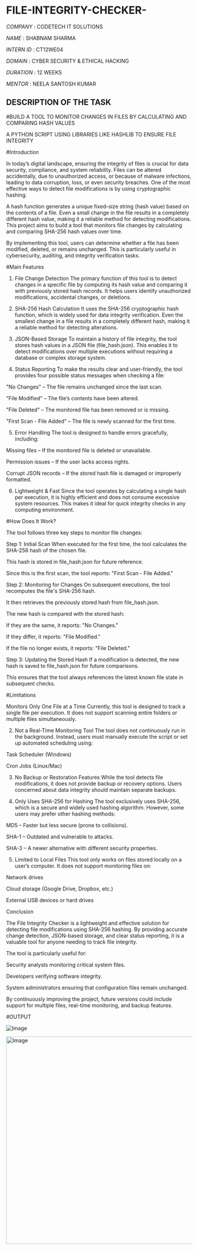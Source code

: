 # FILE-INTEGRITY-CHECKER-

*COMPANY* : CODETECH IT SOLUTIONS

*NAME* : SHABNAM SHARMA

*INTERN ID* : CT12WE04

*DOMAIN* : CYBER SECURITY & ETHICAL HACKING  

*DURATION* : 12 WEEKS

*MENTOR* : NEELA SANTOSH KUMAR 

## DESCRIPTION OF THE TASK 

#BUILD A TOOL TO MONITOR CHANGES IN FILES BY CALCULATING AND COMPARING HASH VALUES

A PYTHON SCRIPT USING LIBRARIES LIKE HASHLIB TO ENSURE FILE INTEGRITY 

#Introduction

In today’s digital landscape, ensuring the integrity of files is crucial for data security, compliance, and system
reliability. Files can be altered accidentally, due to unauthorized access, or because of malware infections, leading to data corruption, loss, or even security breaches. One of the most effective ways to detect file modifications is by using cryptographic hashing.

A hash function generates a unique fixed-size string (hash value) based on the contents of a file. Even a small change in the file results in a completely different hash value, making it a reliable method for detecting modifications. This project aims to build a tool that monitors file changes by calculating and comparing SHA-256 hash values over time.

By implementing this tool, users can determine whether a file has been modified, deleted, or remains unchanged. This is particularly useful in cybersecurity, auditing, and integrity verification tasks.

#Main Features

1. File Change Detection
The primary function of this tool is to detect changes in a specific file by computing its hash value and comparing it with previously stored hash records. It helps users identify unauthorized modifications, accidental changes, or deletions.

2. SHA-256 Hash Calculation
  It uses the SHA-256 cryptographic hash function, which is widely used for data integrity verification. Even the smallest change in a file results in a completely different hash, making it a reliable method for detecting alterations.

4. JSON-Based Storage
To maintain a history of file integrity, the tool stores hash values in a JSON file (file_hash.json). This enables it to detect modifications over multiple executions without requiring a database or complex storage system.

5. Status Reporting
To make the results clear and user-friendly, the tool provides four possible status messages when checking a file:

"No Changes" – The file remains unchanged since the last scan.

"File Modified" – The file’s contents have been altered.

"File Deleted" – The monitored file has been removed or is missing.

"First Scan - File Added" – The file is newly scanned for the first time.

5. Error Handling
The tool is designed to handle errors gracefully, including:

Missing files – If the monitored file is deleted or unavailable.

Permission issues – If the user lacks access rights.

Corrupt JSON records – If the stored hash file is damaged or improperly formatted.

6. Lightweight & Fast
Since the tool operates by calculating a single hash per execution, it is highly efficient and does not consume excessive system resources. This makes it ideal for quick integrity checks in any computing environment.

#How Does It Work?

The tool follows three key steps to monitor file changes:

Step 1: Initial Scan
When executed for the first time, the tool calculates the SHA-256 hash of the chosen file.

This hash is stored in file_hash.json for future reference.

Since this is the first scan, the tool reports: "First Scan - File Added."

Step 2: Monitoring for Changes
On subsequent executions, the tool recomputes the file's SHA-256 hash.

It then retrieves the previously stored hash from file_hash.json.

The new hash is compared with the stored hash:

If they are the same, it reports: "No Changes."

If they differ, it reports: "File Modified."

If the file no longer exists, it reports: "File Deleted."

Step 3: Updating the Stored Hash
If a modification is detected, the new hash is saved to file_hash.json for future comparisons.

This ensures that the tool always references the latest known file state in subsequent checks.

#Limitations

Monitors Only One File at a Time
Currently, this tool is designed to track a single file per execution. It does not support scanning entire folders or multiple files simultaneously.

2. Not a Real-Time Monitoring Tool
The tool does not continuously run in the background. Instead, users must manually execute the script or set up automated scheduling using:

Task Scheduler (Windows)

Cron Jobs (Linux/Mac)

 3. No Backup or Restoration Features
While the tool detects file modifications, it does not provide backup or recovery options. Users concerned about data integrity should maintain separate backups.

4. Only Uses SHA-256 for Hashing
The tool exclusively uses SHA-256, which is a secure and widely used hashing algorithm. However, some users may prefer other hashing methods:

MD5 – Faster but less secure (prone to collisions).

SHA-1 – Outdated and vulnerable to attacks.

SHA-3 – A newer alternative with different security properties.

5. Limited to Local Files
This tool only works on files stored locally on a user’s computer. It does not support monitoring files on:

Network drives

Cloud storage (Google Drive, Dropbox, etc.)

External USB devices or hard drives

Conclusion

The File Integrity Checker is a lightweight and effective solution for detecting file modifications using SHA-256 hashing. By providing accurate change detection, JSON-based storage, and clear status reporting, it is a valuable tool for anyone needing to track file integrity.

The tool is particularly useful for:

Security analysts monitoring critical system files.

Developers verifying software integrity.

System administrators ensuring that configuration files remain unchanged.

By continuously improving the project, future versions could include support for multiple files, real-time monitoring, and backup features. 

#OUTPUT

![Image](https://github.com/user-attachments/assets/29ec7517-4d95-4e8b-a5cd-28fa787925cc)

<img width="562" alt="Image" src="https://github.com/user-attachments/assets/fd501ed5-88c0-407a-bd9c-f84d03ddee4d" />
